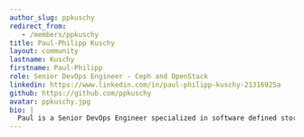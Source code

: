 ```yaml
---
author_slug: ppkuschy
redirect_from:
   - /members/ppkuschy
title: Paul-Philipp Kuschy
layout: community
lastname: Kuschy
firstname: Paul-Philipp
role: Senior DevOps Engineer - Ceph and OpenStack
linkedin: https://www.linkedin.com/in/paul-philipp-kuschy-21316925a
github: https://github.com/ppkuschy
avatar: ppkuschy.jpg
bio: |
  Paul is a Senior DevOps Engineer specialized in software defined storage solutions with primary focus on Ceph and ZFS. After working as system manager and software developer in a small business oriented around digital media and media production he worked as systems engineer for ISPs like STRATO AG and noris network AG. When he's not working on Ceph, OpenStack and HPC cluster solutions he spends his spare time playing guitar, refining his audio recording and mixing skills, designing light shows for bands and/or events, working as gaffer for video and photo shootings and tinkering around with all kinds of electronics.
---
```

